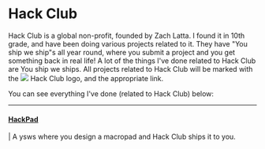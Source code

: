 # Hack Club

Hack Club is a global non-profit, founded by Zach Latta. I found it in 10th grade, and have been doing various projects related to it.
They have "You ship we ship"s all year round, where you submit a project and you get something back in real life! A lot of the things
I've done related to Hack Club are You ship we ships. All projects related to Hack Club will be marked with the <img src="https://3xay.github.io/assets/hc.png"> Hack Club logo, and the appropriate link.

You can see everything I've done (related to Hack Club) below:

***
#### [HackPad](HackPad.md)
| A ysws where you design a macropad and Hack Club ships it to you.

<!---
#### [Counterspell](Counterspell.md)
| A global game jam that happened in over 100 cities, super fun!

#### [Sprig](Sprig.md)
| A Raspberry Pi Pico W with a screen, 8 buttons, a speaker, and 2 AAA batteries!

#### [High Seas](HighSeas.md)
| A general purpose ysws from October 30th to January 31st! (Of 2024-2025).

#### [Riceathon](Riceathon.md)
| You rice a linux distro of your choice, they ship Hack Club socks, a Blåhaj, or Programmer socks.
-->